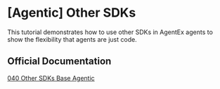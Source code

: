 # [Agentic] Other SDKs

This tutorial demonstrates how to use other SDKs in AgentEx agents to show the flexibility that agents are just code.

## Official Documentation

[040 Other SDKs Base Agentic](https://dev.agentex.scale.com/docs/tutorials/agentic/base/other_sdks/)
